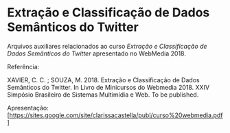 # Extração e Classificação de Dados Semânticos do Twitter

Arquivos auxiliares relacionados ao curso _Extração e Classificação de Dados Semânticos do Twitter_ apresentado no WebMedia 2018.

Referência:

XAVIER, C. C. ; SOUZA, M. 2018. Extração e Classificação de Dados Semânticos do Twitter. In Livro de Minicursos do Webmedia 2018. XXIV Simpósio Brasileiro de Sistemas Multimídia e Web. To be published.

Apresentação:
[https://sites.google.com/site/clarissacastella/publ/curso%20webmedia.pdf]
